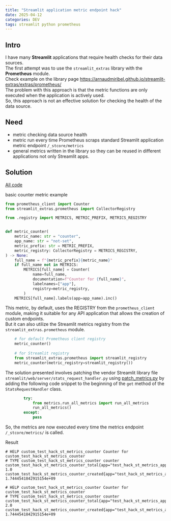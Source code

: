 ```yaml
---
title: "Streamlit application metric endpoint hack"
date: 2025-04-12
categories: DEV
tags: streamlit python prometheus
---
```


## Intro

I have many **Streamlit** applications that require health checks for their data sources.  
The first attempt was to use the `streamlit_extras` library with the **Prometheus** module.  
Check example on the library
page <a target="_blank" href="https://arnaudmiribel.github.io/streamlit-extras/extras/prometheus/">https://arnaudmiribel.github.io/streamlit-extras/extras/prometheus/</a>  
The problem with this approach is that the metric functions are only executed when the application is actively used.  
So, this approach is not an effective solution for checking the health of the data source.

## Need

* metric checking data source health
* metric run every time Prometheus scraps standard Streamlit application metric endpoint `/_stcore/metrics`
* general metrics written in the library so they can be reused in different applications not only Streamlit apps.

## Solution

<a target="_blank" href="https://github.com/mysiar/streamlit_metrics_hack">All code</a>

basic counter metric example

```python
from prometheus_client import Counter
from streamlit_extras.prometheus import CollectorRegistry

from .registry import METRICS, METRIC_PREFIX, METRICS_REGISTRY


def metric_counter(
    metric_name: str = "counter",
    app_name: str = "not-set",
    metric_prefix: str = METRIC_PREFIX,
    metric_registry: CollectorRegistry = METRICS_REGISTRY,
) -> None:
    full_name = f"{metric_prefix}{metric_name}"
    if full_name not in METRICS:
        METRICS[full_name] = Counter(
            name=full_name,
            documentation=f"Counter for {full_name}",
            labelnames=["app"],
            registry=metric_registry,
        )
    METRICS[full_name].labels(app=app_name).inc()
```

This metric, by default, uses the REGISTRY from the `prometheus_client` module, making it suitable for any API
application that allows the creation of custom endpoints.  
But it can also utilize the Streamlit metrics registry from the `streamlit_extras.prometheus` module.

```python
    # for default Prometheus client registry
    metric_counter()
    
    # for Streamlit registry
    from streamlit_extras.prometheus import streamlit_registry
    metric_counter(metric_registry=streamlit_registry())
```

The solution presented involves patching the vendor Streamlit library file
`streamlit/web/server/stats_request_handler.py`
using <a target="_blank" href="https://github.com/mysiar/streamlit_metrics_hack/blob/master/patch_metrics.py">
patch_metrics.py</a> by adding the following code snippet to the beginning of the `get` method of the
`StatsRequestHandler` class.

```python
        try:
            from metrics.run_all_metrics import run_all_metrics
            run_all_metrics()
        except:
            pass
```

So, the metrics are now executed every time the metrics endpoint `/_stcore/metrics/` is called.

Result 
```
# HELP custom_test_hack_st_metrics_counter Counter for custom_test_hack_st_metrics_counter
# TYPE custom_test_hack_st_metrics_counter counter
custom_test_hack_st_metrics_counter_total{app="test_hack_st_metrics_app"} 1.0
custom_test_hack_st_metrics_counter_created{app="test_hack_st_metrics_app"} 1.7444541842915154e+09
```

```
# HELP custom_test_hack_st_metrics_counter Counter for custom_test_hack_st_metrics_counter
# TYPE custom_test_hack_st_metrics_counter counter
custom_test_hack_st_metrics_counter_total{app="test_hack_st_metrics_app"} 2.0
custom_test_hack_st_metrics_counter_created{app="test_hack_st_metrics_app"} 1.7444541842915154e+09
```
